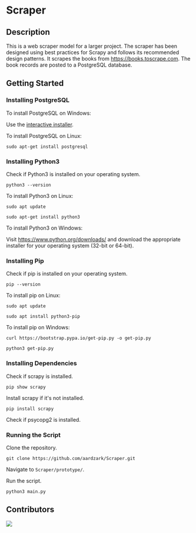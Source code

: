 # Scraper

## Description

This is a web scraper model for a larger project. The scraper has been designed using best practices for Scrapy and 
follows its recommended design patterns. It scrapes the books from https://books.toscrape.com.
The book records are posted to a PostgreSQL database.

## Getting Started

### Installing PostgreSQL

To install PostgreSQL on Windows:

Use the [interactive installer](https://www.postgresql.org/download/windows/).

To install PostgreSQL on Linux:

`sudo apt-get install postgresql`

### Installing Python3

Check if Python3 is installed on your operating system.

`python3 --version`

To install Python3 on Linux:

`sudo apt update`

`sudo apt-get install python3`

To install Python3 on Windows:

Visit https://www.python.org/downloads/ and download the appropriate
installer for your operating system (32-bit or 64-bit).

### Installing Pip
Check if pip is installed on your operating system.

`pip --version`

To install pip on Linux:

`sudo apt update`

`sudo apt install python3-pip`

To install pip on Windows:

`curl https://bootstrap.pypa.io/get-pip.py -o get-pip.py`

`python3 get-pip.py`

### Installing Dependencies

Check if scrapy is installed.

`pip show scrapy`

Install scrapy if it's not installed.

`pip install scrapy`

Check if psycopg2 is installed.

### Running the Script

Clone the repository.

`git clone https://github.com/aardzark/Scraper.git`

Navigate to `Scraper/prototype/`.

Run the script.

`python3 main.py`

## Contributors

<a href = "https://github.com/aardzark/Scraper/graphs/contributors">
  <img src="https://github.com/aardzark.png?size=50">
</a>